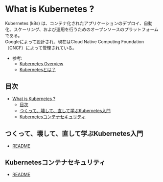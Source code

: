 # What is Kubernetes ?

Kubernetes (k8s) は、コンテナ化されたアプリケーションのデプロイ、自動化、スケーリング、および運用を行うためのオープンソースのプラットフォームである。  
Googleによって設計され、現在はCloud Native Computing Foundation（CNCF）によって管理されている。

- 参考:
  - [Kubernetes Overview](https://kubernetes.io/docs/concepts/overview/)
  - [Kubernetesとは？](https://cloud.google.com/learn/what-is-kubernetes?hl=ja)

## 目次

- [What is Kubernetes ?](#what-is-kubernetes-)
  - [目次](#目次)
  - [つくって、壊して、直して学ぶKubernetes入門](#つくって壊して直して学ぶkubernetes入門)
  - [Kubernetesコンテナセキュリティ](#kubernetesコンテナセキュリティ)

## つくって、壊して、直して学ぶKubernetes入門

- [README](k8s-mbf/README.md)

## Kubernetesコンテナセキュリティ

- [README](k8s-sec/README.md)
